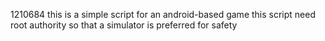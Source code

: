 1210684
this is a simple script for an android-based game
this script need root authority so that a simulator is preferred for safety
